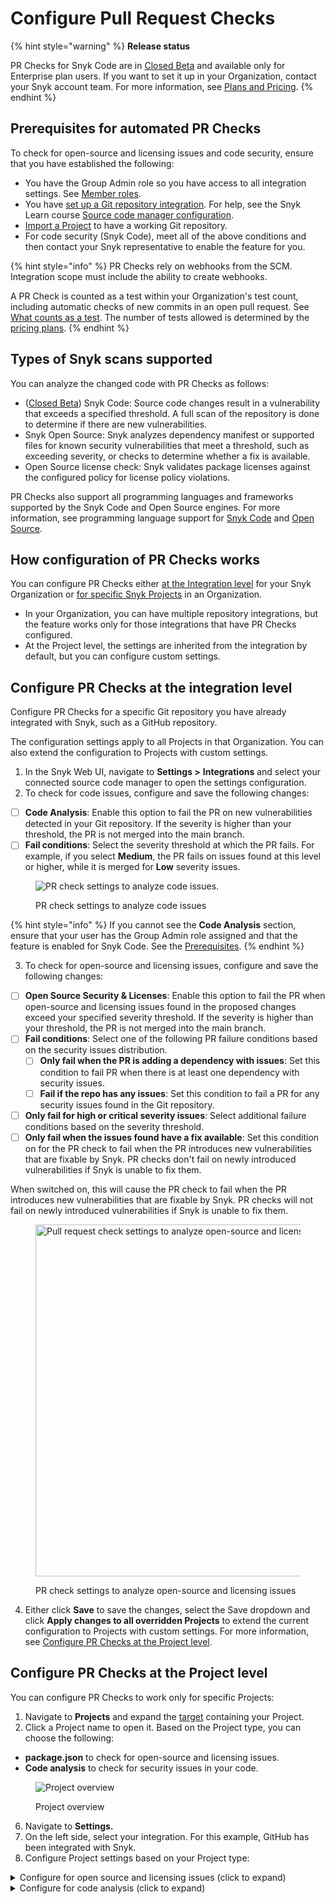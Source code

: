 # Configure Pull Request Checks

{% hint style="warning" %}
**Release status**&#x20;

PR Checks for Snyk Code are in [Closed Beta](../../../getting-started/snyk-release-process.md) and available only for Enterprise plan users. If you want to set it up in your Organization, contact your Snyk account team. For more information, see [Plans and Pricing](https://snyk.io/plans/).
{% endhint %}

## Prerequisites for automated PR Checks

To check for open-source and licensing issues and code security, ensure that you have established the following:

* You have the Group Admin role so you have access to all integration settings. See [Member roles](../../../snyk-admin/user-roles/user-role-management.md).
* You have [set up a Git repository integration](../../../integrate-with-snyk/git-repositories-scms-integrations-with-snyk/). For help, see the Snyk Learn course [Source code manager configuration](https://learn.snyk.io/lesson/configure-snyk-scm/).
* [Import a Project](../../../getting-started/quickstart/import-a-project.md) to have a working Git repository.
* For code security (Snyk Code), meet all of the above conditions and then contact your Snyk representative to enable the feature for you.

{% hint style="info" %}
PR Checks rely on webhooks from the SCM. Integration scope must include the ability to create webhooks.

A PR Check is counted as a test within your Organization's test count, including automatic checks of new commits in an open pull request. See[ What counts as a test](../../../working-with-snyk/what-counts-as-a-test.md). The number of tests allowed is determined by the [pricing plans](../../../implement-snyk/enterprise-implementation-guide/trial-limitations.md).
{% endhint %}

## Types of Snyk scans supported

You can analyze the changed code with PR Checks as follows:

* ([Closed Beta](../../../getting-started/snyk-release-process.md#closed-beta)) Snyk Code: Source code changes result in a vulnerability that exceeds a specified threshold. A full scan of the repository is done to determine if there are new vulnerabilities.
* Snyk Open Source: Snyk analyzes dependency manifest or supported files for known security vulnerabilities that meet a threshold, such as exceeding severity, or checks to determine whether a fix is available.
* Open Source license check: Snyk validates package licenses against the configured policy for license policy violations.

PR Checks also support all programming languages and frameworks supported by the Snyk Code and Open Source engines. For more information, see programming language support for [Snyk Code](../../../getting-started/supported-languages-and-frameworks/#code-analysis-snyk-code) and [Open Source](../../../getting-started/supported-languages-and-frameworks/#open-source-and-licensing-snyk-open-source).

## How configuration of PR Checks works

You can configure PR Checks either [at the Integration level](configure-pull-request-checks.md#configure-pr-checks-at-the-integration-level) for your Snyk Organization or [for specific Snyk Projects](configure-pull-request-checks.md#configure-pr-checks-at-the-project-level) in an Organization.

* In your Organization, you can have multiple repository integrations, but the feature works only for those integrations that have PR Checks configured.
* At the Project level, the settings are inherited from the integration by default, but you can configure custom settings.

## Configure PR Checks at the integration level

Configure PR Checks for a specific Git repository you have already integrated with Snyk, such as a GitHub repository.

The configuration settings apply to all Projects in that Organization. You can also extend the configuration to Projects with custom settings.

1. In the Snyk Web UI, navigate to **Settings >** **Integrations** and select your connected source code manager to open the settings configuration.
2. To check for code issues, configure and save the following changes:

* [ ] **Code Analysis**: Enable this option to fail the PR on new vulnerabilities detected in your Git repository. If the severity is higher than your threshold, the PR is not merged into the main branch.
* [ ] **Fail conditions**: Select the severity threshold at which the PR fails. For example, if you select **Medium**, the PR fails on issues found at this level or higher, while it is merged for **Low** severity issues.

<figure><img src="../../../.gitbook/assets/enable analyze code.png" alt="PR check settings to analyze code issues."><figcaption><p>PR check settings to analyze code issues</p></figcaption></figure>

{% hint style="info" %}
If you cannot see the **Code Analysis** section, ensure that your user has the Group Admin role assigned and that the feature is enabled for Snyk Code. See the  [Prerequisites](configure-pull-request-checks.md#prerequisites).
{% endhint %}

3. To check for open-source and licensing issues, configure and save the following changes:

* [ ] **Open Source Security & Licenses**: Enable this option to fail the PR when open-source and licensing issues found in the proposed changes exceed your specified severity threshold. If the severity is higher than your threshold, the PR is not merged into the main branch.
* [ ] **Fail conditions**: Select one of the following PR failure conditions based on the security issues distribution.
  * [ ] **Only fail when the PR is adding a dependency with issues**: Set this condition to fail PR when there is at least one dependency with security issues.
  * [ ] **Fail if the repo has any issues**: Set this condition to fail a PR for any security issues found in the Git repository.
* [ ] **Only fail for high or critical severity issues**: Select additional failure conditions based on the severity threshold.
* [ ] **Only fail when the issues found have a fix available**: Set this condition on for the PR check to fail when the PR introduces new vulnerabilities that are fixable by Snyk. PR checks don't fail on newly introduced vulnerabilities if Snyk is unable to fix them.

When switched on, this will cause the PR check to fail when the PR introduces new vulnerabilities that are fixable by Snyk. PR checks will not fail on newly introduced vulnerabilities if Snyk is unable to fix them.

<figure><img src="../../../.gitbook/assets/Screenshot 2023-04-28 at 12.06.13 (1) (1).png" alt="Pull request check settings to analyze open-source and licensing issues." width="563"><figcaption><p>PR check settings to analyze open-source and licensing issues</p></figcaption></figure>

4. Either click **Save** to save the changes, select the Save dropdown and click **Apply changes to all overridden Projects** to extend the current configuration to Projects with custom settings. For more information, see [Configure PR Checks at the Project level](configure-pull-request-checks.md#configure-pr-checks-at-the-project-level).

## Configure PR Checks at the Project level

You can configure PR Checks to work only for specific Projects:

1. Navigate to **Projects** and expand the [target](../../../snyk-admin/snyk-projects/#target) containing your Project.
2. Click a Project name to open it. Based on the Project type, you can choose the following:

* **package.json** to check for open-source and licensing issues.
* **Code analysis** to check for security issues in your code.

<figure><img src="../../../.gitbook/assets/configure_pr_checks_project_level.png" alt="Project overview"><figcaption><p>Project overview</p></figcaption></figure>

6. Navigate to **Settings.**
7. On the left side, select your integration. For this example, GitHub has been integrated with Snyk.
8. Configure Project settings based on your Project type:

<details>

<summary>Configure for open source and licensing issues (click to expand)</summary>

1. In **Snyk test for pull request** select **Custom** to configure the settings.
2. Enable the option to fail the PR when open-source and licensing issues found in the proposed changes exceed your specified severity threshold.
3. Configure the following settings:

* [ ] **Fail conditions**: Select one of the following PR failure conditions based on the security issues distribution.
  * [ ] **Only fail when the PR is adding a dependency with issues**: Set this condition when there is at least one dependency with security issues.
  * [ ] **Fail if the repo has any issues**: Set this condition for any security issues found in the Git repository.
* [ ] **Only fail for high or critical severity issues**: Select additional failure conditions based on the severity threshold.
* [ ] **Only fail when the issues found have a fix available**: Set this condition on or more if the issues found have a dependency or package with a version in which the issue is fixed.

4. **Update Snyk pull request settings** to save changes.

</details>

<details>

<summary>Configure for code analysis (click to expand)</summary>

1. In **Snyk Code for pull request** select **Custom** to configure the settings.
2. Enable this option to fail the PR when the security issues found in the proposed changes exceed your specified severity threshold.
3. Configure the following settings:

* [ ] **Minimal severity to fail PR check**: Select the severity threshold at which the PR fails. For example, if you select **Medium**, the PR fails on issues found at this level or above, while it is merged for **Low** severity issues.

4. **Update Snyk pull request settings** to save changes.

</details>

###
